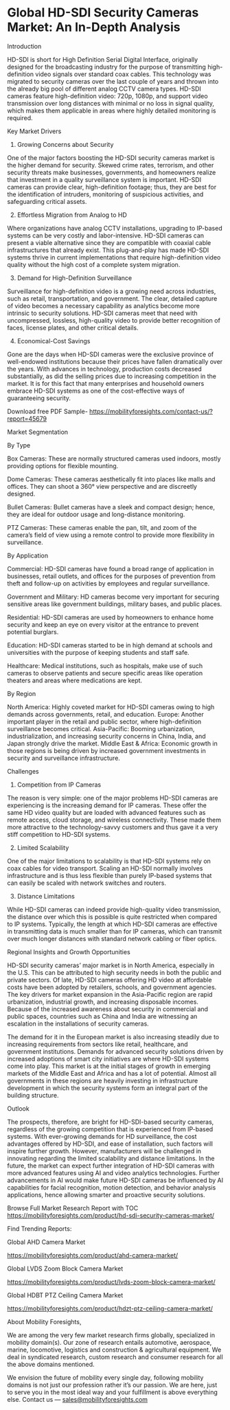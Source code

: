 # Global HD-SDI Security Cameras Market: An In-Depth Analysis

Introduction

HD-SDI is short for High Definition Serial Digital Interface, originally designed for the broadcasting industry for the purpose of transmitting high-definition video signals over standard coax cables. This technology was migrated to security cameras over the last couple of years and thrown into the already big pool of different analog CCTV camera types. HD-SDI cameras feature high-definition video: 720p, 1080p, and support video transmission over long distances with minimal or no loss in signal quality, which makes them applicable in areas where highly detailed monitoring is required.

Key Market Drivers

1. Growing Concerns about Security

One of the major factors boosting the HD-SDI security cameras market is the higher demand for security. Skewed crime rates, terrorism, and other security threats make businesses, governments, and homeowners realize that investment in a quality surveillance system is important. HD-SDI cameras can provide clear, high-definition footage; thus, they are best for the identification of intruders, monitoring of suspicious activities, and safeguarding critical assets.

2. Effortless Migration from Analog to HD

Where organizations have analog CCTV installations, upgrading to IP-based systems can be very costly and labor-intensive. HD-SDI cameras can present a viable alternative since they are compatible with coaxial cable infrastructures that already exist. This plug-and-play has made HD-SDI systems thrive in current implementations that require high-definition video quality without the high cost of a complete system migration.

3. Demand for High-Definition Surveillance

Surveillance for high-definition video is a growing need across industries, such as retail, transportation, and government. The clear, detailed capture of video becomes a necessary capability as analytics become more intrinsic to security solutions. HD-SDI cameras meet that need with uncompressed, lossless, high-quality video to provide better recognition of faces, license plates, and other critical details.

4. Economical-Cost Savings

Gone are the days when HD-SDI cameras were the exclusive province of well-endowed institutions because their prices have fallen dramatically over the years. With advances in technology, production costs decreased substantially, as did the selling prices due to increasing competition in the market. It is for this fact that many enterprises and household owners embrace HD-SDI systems as one of the cost-effective ways of guaranteeing security.

Download free PDF Sample- https://mobilityforesights.com/contact-us/?report=45679

Market Segmentation

By Type

Box Cameras: These are normally structured cameras used indoors, mostly providing options for flexible mounting.

Dome Cameras: These cameras aesthetically fit into places like malls and offices. They can shoot a 360° view perspective and are discreetly designed.

Bullet Cameras: Bullet cameras have a sleek and compact design; hence, they are ideal for outdoor usage and long-distance monitoring.

PTZ Cameras: These cameras enable the pan, tilt, and zoom of the camera’s field of view using a remote control to provide more flexibility in surveillance.

By Application

Commercial: HD-SDI cameras have found a broad range of application in businesses, retail outlets, and offices for the purposes of prevention from theft and follow-up on activities by employees and regular surveillance.

Government and Military: HD cameras become very important for securing sensitive areas like government buildings, military bases, and public places.

Residential: HD-SDI cameras are used by homeowners to enhance home security and keep an eye on every visitor at the entrance to prevent potential burglars.

Education: HD-SDI cameras started to be in high demand at schools and universities with the purpose of keeping students and staff safe.

Healthcare: Medical institutions, such as hospitals, make use of such cameras to observe patients and secure specific areas like operation theaters and areas where medications are kept.

By Region

North America: Highly coveted market for HD-SDI cameras owing to high demands across governments, retail, and education. Europe: Another important player in the retail and public sector, where high-definition surveillance becomes critical. Asia-Pacific: Booming urbanization, industrialization, and increasing security concerns in China, India, and Japan strongly drive the market. Middle East & Africa: Economic growth in those regions is being driven by increased government investments in security and surveillance infrastructure.

Challenges

1. Competition from IP Cameras

The reason is very simple: one of the major problems HD-SDI cameras are experiencing is the increasing demand for IP cameras. These offer the same HD video quality but are loaded with advanced features such as remote access, cloud storage, and wireless connectivity. These made them more attractive to the technology-savvy customers and thus gave it a very stiff competition to HD-SDI systems.

2. Limited Scalability

One of the major limitations to scalability is that HD-SDI systems rely on coax cables for video transport. Scaling an HD-SDI normally involves infrastructure and is thus less flexible than purely IP-based systems that can easily be scaled with network switches and routers.

3. Distance Limitations

While HD-SDI cameras can indeed provide high-quality video transmission, the distance over which this is possible is quite restricted when compared to IP systems. Typically, the length at which HD-SDI cameras are effective in transmitting data is much smaller than for IP cameras, which can transmit over much longer distances with standard network cabling or fiber optics.

Regional Insights and Growth Opportunities

HD-SDI security cameras’ major market is in North America, especially in the U.S. This can be attributed to high security needs in both the public and private sectors. Of late, HD-SDI cameras offering HD video at affordable costs have been adopted by retailers, schools, and government agencies. The key drivers for market expansion in the Asia-Pacific region are rapid urbanization, industrial growth, and increasing disposable incomes. Because of the increased awareness about security in commercial and public spaces, countries such as China and India are witnessing an escalation in the installations of security cameras.

The demand for it in the European market is also increasing steadily due to increasing requirements from sectors like retail, healthcare, and government institutions. Demands for advanced security solutions driven by increased adoptions of smart city initiatives are where HD-SDI systems come into play. This market is at the initial stages of growth in emerging markets of the Middle East and Africa and has a lot of potential. Almost all governments in these regions are heavily investing in infrastructure development in which the security systems form an integral part of the building structure.

Outlook

The prospects, therefore, are bright for HD-SDI-based security cameras, regardless of the growing competition that is experienced from IP-based systems. With ever-growing demands for HD surveillance, the cost advantages offered by HD-SDI, and ease of installation, such factors will inspire further growth. However, manufacturers will be challenged in innovating regarding the limited scalability and distance limitations. In the future, the market can expect further integration of HD-SDI cameras with more advanced features using AI and video analytics technologies. Further advancements in AI would make future HD-SDI cameras be influenced by AI capabilities for facial recognition, motion detection, and behavior analysis applications, hence allowing smarter and proactive security solutions.

Browse Full Market Research Report with TOC https://mobilityforesights.com/product/hd-sdi-security-cameras-market/

Find Trending Reports:

Global AHD Camera Market

https://mobilityforesights.com/product/ahd-camera-market/

Global LVDS Zoom Block Camera Market

https://mobilityforesights.com/product/lvds-zoom-block-camera-market/

Global HDBT PTZ Ceiling Camera Market

https://mobilityforesights.com/product/hdzt-ptz-ceiling-camera-market/

About Mobility Foresights,

We are among the very few market research firms globally, specialized in mobility domain(s). Our zone of research entails automotive, aerospace, marine, locomotive, logistics and construction & agricultural equipment. We deal in syndicated research, custom research and consumer research for all the above domains mentioned.

We envision the future of mobility every single day, following mobility domains is not just our profession rather it’s our passion. We are here, just to serve you in the most ideal way and your fulfillment is above everything else. Contact us — sales@mobilityforesights.com
